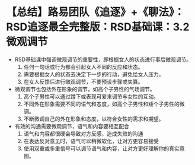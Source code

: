 # 【总结】路易团队《追逐》+《聊法》：RSD追逐最全完整版：RSD基础课：3.2微观调节

-   RSD基础课中强调微观调节的重要性，即根据女人的状态进行事后微观调节。
    1.  任何一句话或行为都会引起女人不同的反应和状态。
    2.  需要根据女人的状态去决定下一步的行动，避免给女人压力。
    3.  在女人反馈后进行微观调节，不要预设步骤或失算。
-   微观调节也包括外在形象的调节，如高个子男性的气场调节。
    1.  高个子男性可以通过蹲下或表现可爱来调节与女性的互动。
    2.  不同外在形象需要不同的语气和态度，如高个子男性和矮个子男性的微调。
    3.  不断微调自己的外在形象和态度，以符合女性的需求和期望。
-   有效的沟通需要微观调节，语气和内容要相互配合
    1.  语气和内容都很硬会导致对方反感，造成失败的沟通
    2.  在表达反对意见时，语气可以稍微软化，让对方更容易接受
    3.  使用双重或多重信号可以调节语气和内容，让对方更好理解你的真实意图。